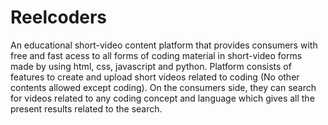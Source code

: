 # Reelcoders
An educational short-video content platform that provides consumers with free and fast acess to all forms of coding material in short-video forms made by using html, css, javascript and python.
Platform consists of features to create and upload short videos related to coding (No other contents allowed except coding). On the consumers side, they can search for videos related to any coding concept and language which gives all the present results related to the search.
